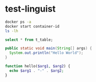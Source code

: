# test-linguist

```bash
docker ps -a
docker start container-id
ls -lh
```

```sql
select * from t_table;
```

```java
public static void main(String[] args) {
  System.out.println("Hello World");
}
```

```php
function hello($arg1, $arg2) {
  echo $arg1 . "-" . $arg2;
}
```
